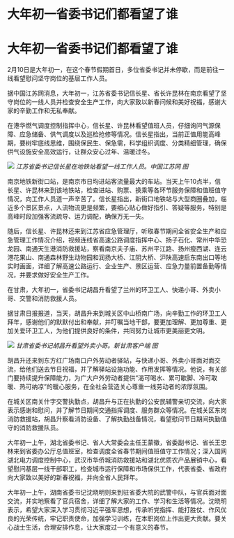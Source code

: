 # 大年初一省委书记们都看望了谁

# 大年初一省委书记们都看望了谁

2月10日是大年初一，在这个春节假期首日，多位省委书记并未停歇，而是前往一线看望慰问坚守岗位的基层工作人员。

据中国江苏网消息，大年初一，江苏省委书记信长星、省长许昆林在南京看望了坚守岗位的一线人员并检查安全生产工作，向大家致以新春问候和美好祝福，感谢大家的辛勤工作和无私奉献。

在港华燃气调度控制指挥中心，信长星、许昆林看望值班人员，仔细询问气源保障、应急储备、供气调度以及巡检抢修等情况。信长星指出，当前正值用能高峰期，要树牢底线思维，围绕保民生、保急需，科学组织调度、分类精细管理，确保供气设施安全高效运行，让群众安心过年、温暖过冬。

![](https://inews.gtimg.com/om_bt/OnSfj2MGS9RW7bYQLymIKd3nt_iMqeEG1U6wYGGJhDTuwAA/1000)
_江苏省委书记信长星在地铁站看望一线工作人员。中国江苏网 图_

南京地铁新街口站，是南京市日均进站客流量最大的车站。当天上午10点半，信长星、许昆林来到该地铁站，检查进站、购票、换乘等各环节服务保障和值班值守情况，向工作人员道一声辛苦了。信长星指出，新街口地铁站与大型商圈叠加，临近多个景区景点，人流物流更是频繁，要细心贴心做好指引、答疑等服务，特别是高峰时段加强客流疏导、运力调配，确保万无一失。

随后，信长星、许昆林还来到江苏省应急管理厅，听取春节期间全省安全生产和应急管理工作情况介绍，视频连线省高速公路调度指挥中心、扬子石化、常州中华恐龙园、南通天生港消防救援站，察看南京夫子庙、苏州平江路、扬州瘦西湖、连云港花果山、南通森林野生动物园和润扬大桥、江阴大桥、沪陕高速启东南出口等地实时画面，详细了解高速公路运行、企业生产、景区运营、应急力量前置备勤等情况，并要求做好安全生产工作。

在甘肃，大年初一，省委书记胡昌升看望了兰州的环卫工人、快递小哥、外卖小哥、交警和消防救援人员。

据甘肃日报报道，当天，胡昌升来到城关区中山桥南广场，向辛勤工作的环卫工人拜年，感谢他们的默默付出和奉献，并叮嘱当地干部，要更加理解、更加尊重、更加关爱环卫工人，为他们提供良好的条件，共同努力让城市更美丽更文明。

![](https://inews.gtimg.com/om_bt/OmmifnWwXtdnbOMcZyckRIc5IEGxRce0lCjBVjopQ1HuAAA/1000)
_甘肃省委书记胡昌升看望外卖小哥。新甘肃客户端 图_

胡昌升还来到东方红广场南口户外劳动者驿站，与快递小哥、外卖小哥面对面交流，给他们送去节日祝福，并了解驿站设施功能、作用发挥等情况。他说，有关部门要持续提升保障能力，为广大户外劳动者提供“渴可喝水、累可歇脚、冷可取暖、热可纳凉”的暖心服务，在全社会营造关心尊重一线劳动者的浓厚氛围。

在城关区南关什字交警执勤点，胡昌升与正在执勤的公安民辅警亲切交流，向大家表示感谢和慰问，并了解节日期间交通指挥调度、服务群众等情况。在城关区东岗消防救援站，胡昌升察看消防设备、了解执勤战备情况，看望慰问节日期间执勤值守的消防救援队员。

大年初一上午，湖北省委书记、省人大常委会主任王蒙徽，省委副书记、省长王忠林来到省委办公厅总值班室，检查调度全省春节期间值班值守工作情况；深入国网湖北电力调度控制中心，武汉市华侨城消防救援站和湖北优质农产品展销中心，看望慰问基层一线干部职工，检查城市运行保障和市场保供工作，代表省委、省政府向大家致以美好的新春祝福，并向全省人民拜年。

大年初一上午，湖南省委书记沈晓明则来到驻省委大院的武警中队，与官兵面对面交流，并实地察看了官兵宿舍，详细了解大家的工作、学习和生活等情况。沈晓明表示，希望大家深入学习贯彻习近平强军思想，传承听党指挥、能打胜仗、作风优良的光荣传统，牢记职责使命，加强学习训练，在本职岗位上作出更大贡献。要关心战士生活，合理安排作息，让大家度过一个有意义的春节。

